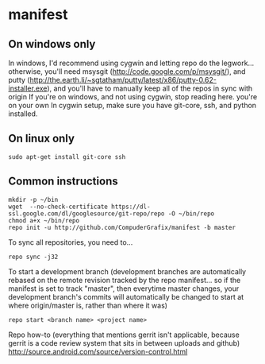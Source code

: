 manifest
========

On windows only
---------------
In windows, I'd recommend using cygwin and letting repo do the legwork... otherwise, you'll need msysgit (http://code.google.com/p/msysgit/), and putty (http://the.earth.li/~sgtatham/putty/latest/x86/putty-0.62-installer.exe), and you'll have to manually keep all of the repos in sync with origin
If you're on windows, and not using cygwin, stop reading here. you're on your own
In cygwin setup, make sure you have git-core, ssh, and python installed.

On linux only
-------------
    sudo apt-get install git-core ssh

Common instructions
-------------------
    mkdir -p ~/bin
    wget  --no-check-certificate https://dl-ssl.google.com/dl/googlesource/git-repo/repo -O ~/bin/repo
    chmod a+x ~/bin/repo
    repo init -u http://github.com/CompuderGrafix/manifest -b master

To sync all repositories, you need to...

    repo sync -j32
    
To start a development branch (development branches are automatically rebased on the remote revision tracked by the repo manifest... so if the manifest is set to track "master", then everytime master changes, your development branch's commits will automatically be changed to start at where origin/master is, rather than where it was)

    repo start <branch name> <project name>


Repo how-to (everything that mentions gerrit isn't applicable, because gerrit is a code review system that sits in between uploads and github)
http://source.android.com/source/version-control.html

